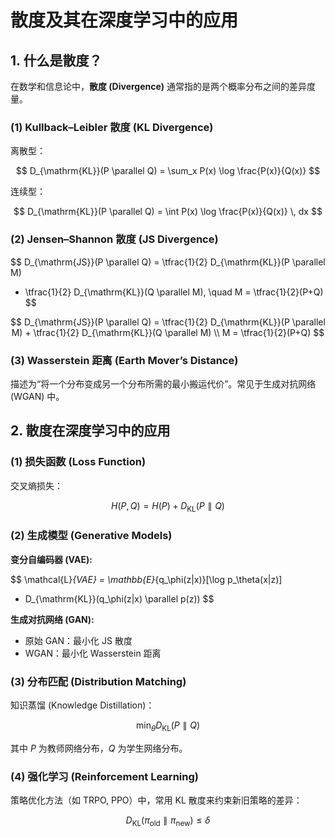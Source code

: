 
# 散度及其在深度学习中的应用

## 1. 什么是散度？

在数学和信息论中，**散度 (Divergence)** 通常指的是两个概率分布之间的差异度量。

### (1) Kullback–Leibler 散度 (KL Divergence)

离散型：


$$
D_{\mathrm{KL}}(P \parallel Q) = \sum_x P(x) \log \frac{P(x)}{Q(x)}
$$


连续型：


$$
D_{\mathrm{KL}}(P \parallel Q) = \int P(x) \log \frac{P(x)}{Q(x)} \, dx
$$


### (2) Jensen–Shannon 散度 (JS Divergence)


$$
D_{\mathrm{JS}}(P \parallel Q) = \tfrac{1}{2} D_{\mathrm{KL}}(P \parallel M) 
+ \tfrac{1}{2} D_{\mathrm{KL}}(Q \parallel M), 
\quad M = \tfrac{1}{2}(P+Q)
$$

$$
D_{\mathrm{JS}}(P \parallel Q) = \tfrac{1}{2} D_{\mathrm{KL}}(P \parallel M) + \tfrac{1}{2} D_{\mathrm{KL}}(Q \parallel M) \\
M = \tfrac{1}{2}(P+Q)
$$

### (3) Wasserstein 距离 (Earth Mover’s Distance)

描述为“将一个分布变成另一个分布所需的最小搬运代价”。常见于生成对抗网络 (WGAN) 中。



## 2. 散度在深度学习中的应用

### (1) 损失函数 (Loss Function)

交叉熵损失：


$$
H(P,Q) = H(P) + D_{\mathrm{KL}}(P \parallel Q)
$$

### (2) 生成模型 (Generative Models)

**变分自编码器 (VAE):**


$$
\mathcal{L}_{VAE} = \mathbb{E}_{q_\phi(z|x)}[\log p_\theta(x|z)] 
- D_{\mathrm{KL}}(q_\phi(z|x) \parallel p(z))
$$


**生成对抗网络 (GAN):**

* 原始 GAN：最小化 JS 散度
* WGAN：最小化 Wasserstein 距离



### (3) 分布匹配 (Distribution Matching)

知识蒸馏 (Knowledge Distillation)：


$$
\min_\theta D_{\mathrm{KL}}(P \parallel Q)
$$


其中 $P$ 为教师网络分布，$Q$ 为学生网络分布。



### (4) 强化学习 (Reinforcement Learning)

策略优化方法（如 TRPO, PPO）中，常用 KL 散度来约束新旧策略的差异：


$$
D_{\mathrm{KL}}(\pi_{\text{old}} \parallel \pi_{\text{new}}) \leq \delta
$$




